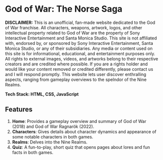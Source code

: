 # God of War: The Norse Saga

**DISCLAIMER:**
This is an unofficial, fan-made website dedicated to the God of War franchise. All characters, weapons, artwork, logos, and other intellectual property related to God of War are the property of Sony Interactive Entertainment and Santa Monica Studio.
This site is not affiliated with, endorsed by, or sponsored by Sony Interactive Entertainment, Santa Monica Studio, or any of their subsidiaries.
Any media or content used on this site is for informational, educational, and entertainment purposes only. All rights to external images, videos, and artworks belong to their respective creators and are credited where possible.
If you are a rights holder and would like your content removed or credited differently, please contact us and I will respond promptly.
This website lets user discover enthralling aspects, ranging from gameplay overviews to the spelndor of the Nine Realms.

**Tech Stack: HTML, CSS, JavaScript**

## Features
1. **Home**: Provides a gameplay overview and summary of God of War (2018) and God of War Ragnarök (2022).
2. **Characters**: Gives details about character dynamics and appearance of some notable characters in both games.
3. **Realms**: Delves into the Nine Realms.
4. **Quiz**: A fun-to-play, short quiz that opens pages about lores and fun facts in both games.
